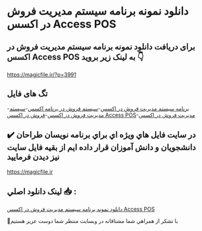 # دانلود نمونه برنامه سیستم مدیریت فروش در اکسس Access POS

## برای دریافت دانلود نمونه برنامه سیستم مدیریت فروش در اکسس Access POS به لینک زیر بروید 👇

https://magicfile.ir/?p=3991

## تگ های فایل

-[برنامه سیستم مدیریت فروش در اکسس](https://magicfile.ir/product/%d8%a8%d8%b1%d9%86%d8%a7%d9%85%d9%87-%d8%b3%db%8c%d8%b3%d8%aa%d9%85-%d9%85%d8%af%db%8c%d8%b1%db%8c%d8%aa-%d9%81%d8%b1%d9%88%d8%b4-%d8%af%d8%b1-%d8%a7%da%a9%d8%b3%d8%b3access-pos/)-[سیستم فروش در برنامه اکسس](https://magicfile.ir/product/%d8%a8%d8%b1%d9%86%d8%a7%d9%85%d9%87-%d8%b3%db%8c%d8%b3%d8%aa%d9%85-%d9%85%d8%af%db%8c%d8%b1%db%8c%d8%aa-%d9%81%d8%b1%d9%88%d8%b4-%d8%af%d8%b1-%d8%a7%da%a9%d8%b3%d8%b3access-pos/)-[سیستم مدیریت فروش در اکسس](https://magicfile.ir/product/%d8%a8%d8%b1%d9%86%d8%a7%d9%85%d9%87-%d8%b3%db%8c%d8%b3%d8%aa%d9%85-%d9%85%d8%af%db%8c%d8%b1%db%8c%d8%aa-%d9%81%d8%b1%d9%88%d8%b4-%d8%af%d8%b1-%d8%a7%da%a9%d8%b3%d8%b3access-pos/)-[فروش در اکسس Access POS](https://magicfile.ir/product/%d8%a8%d8%b1%d9%86%d8%a7%d9%85%d9%87-%d8%b3%db%8c%d8%b3%d8%aa%d9%85-%d9%85%d8%af%db%8c%d8%b1%db%8c%d8%aa-%d9%81%d8%b1%d9%88%d8%b4-%d8%af%d8%b1-%d8%a7%da%a9%d8%b3%d8%b3access-pos/)-[مدیریت فروش در اکسس](https://magicfile.ir/product/%d8%a8%d8%b1%d9%86%d8%a7%d9%85%d9%87-%d8%b3%db%8c%d8%b3%d8%aa%d9%85-%d9%85%d8%af%db%8c%d8%b1%db%8c%d8%aa-%d9%81%d8%b1%d9%88%d8%b4-%d8%af%d8%b1-%d8%a7%da%a9%d8%b3%d8%b3access-pos/)

## ✔️ در سايت فايل هاي ويژه اي براي برنامه نويسان طراحان دانشجويان و دانش آموزان قرار داده ايم از بقيه فايل سايت نيز ديدن فرماييد

https://magicfile.ir


## لينک دانلود اصلي 📥 :

[دانلود نمونه برنامه سیستم مدیریت فروش در اکسس Access POS](https://magicfile.ir/product/%d8%a8%d8%b1%d9%86%d8%a7%d9%85%d9%87-%d8%b3%db%8c%d8%b3%d8%aa%d9%85-%d9%85%d8%af%db%8c%d8%b1%db%8c%d8%aa-%d9%81%d8%b1%d9%88%d8%b4-%d8%af%d8%b1-%d8%a7%da%a9%d8%b3%d8%b3access-pos/) 


🙏با تشکر از همراهي شما مشتاقانه در وبسایت منتظر شما دوست عزیز هستیم

